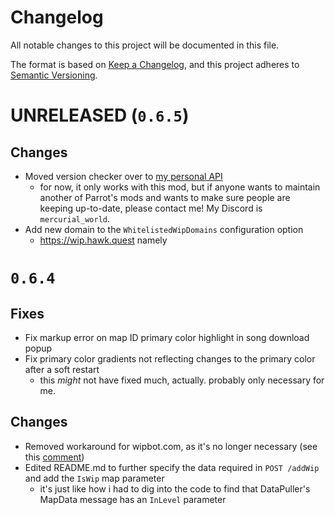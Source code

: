 # Changelog

All notable changes to this project will be documented in this file.

The format is based on [Keep a Changelog](https://keepachangelog.com/en/1.1.0/),
and this project adheres to [Semantic Versioning](https://semver.org/spec/v2.0.0.html).

# UNRELEASED (`0.6.5`)

## Changes
- Moved version checker over to [my personal API](https://rustlang.pocha.moe/pochamoe-api)
    - for now, it only works with this mod, but if anyone wants to maintain another of Parrot's mods and wants to make sure people are keeping up-to-date, please contact me! My Discord is `mercurial_world`.
- Add new domain to the `WhitelistedWipDomains` configuration option
    - https://wip.hawk.quest namely

# `0.6.4`

## Fixes
- Fix markup error on map ID primary color highlight in song download popup
- Fix primary color gradients not reflecting changes to the primary color after a soft restart
    - this *might* not have fixed much, actually. probably only necessary for me.

## Changes
- Removed workaround for wipbot.com, as it's no longer necessary (see this [comment](https://github.com/Danielduel/wipbot-website/issues/1#issuecomment-3215786715))
- Edited README.md to further specify the data required in `POST /addWip` and add the `IsWip` map parameter
    - it's just like how i had to dig into the code to find that DataPuller's MapData message has an `InLevel` parameter